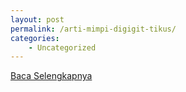 ```yaml
---
layout: post
permalink: /arti-mimpi-digigit-tikus/
categories:
    - Uncategorized
---
```


[Baca Selengkapnya](/01)